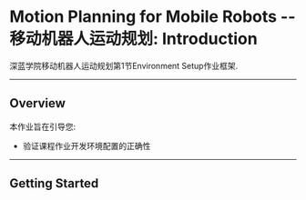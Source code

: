 # Motion Planning for Mobile Robots -- 移动机器人运动规划: Introduction

深蓝学院移动机器人运动规划第1节Environment Setup作业框架.

---

## Overview

本作业旨在引导您:

* 验证课程作业开发环境配置的正确性

---

## Getting Started

